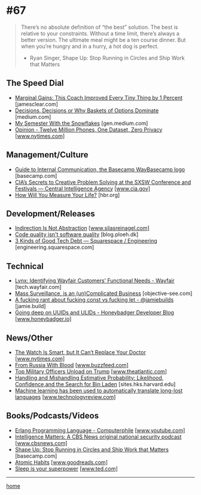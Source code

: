 # #67

> There’s no absolute definition of “the best” solution. The best is relative to your constraints. Without a time limit, there’s always a better version. The ultimate meal might be a ten course dinner. But when you’re hungry and in a hurry, a hot dog is perfect.
> - Ryan Singer, Shape Up: Stop Running in Circles and Ship Work that Matters


## The Speed Dial
* [Marginal Gains: This Coach Improved Every Tiny Thing by 1 Percent](https://jamesclear.com/marginal-gains) [jamesclear.com]
* [Decisions, Decisions or Why Baskets of Options Dominate](https://medium.com/@kentbeck_7670/decisions-decisions-or-why-baskets-of-options-dominate-9ac63658b593) [medium.com]
* [My Semester With the Snowflakes](https://gen.medium.com/my-semester-with-the-snowflakes-888285f0e662) [gen.medium.com]
* [Opinion - Twelve Million Phones, One Dataset, Zero Privacy](https://www.nytimes.com/interactive/2019/12/19/opinion/location-tracking-cell-phone.html) [www.nytimes.com]


## Management/Culture
* [Guide to Internal Communication, the Basecamp WayBasecamp logo](https://basecamp.com/guides/how-we-communicate) [basecamp.com]
* [CIA’s Secrets to Creative Problem Solving at the SXSW Conference and Festivals — Central Intelligence Agency](https://www.cia.gov/news-information/blog/2019/cia-at-sxsw-conference-and-festival.html) [www.cia.gov]
* [How Will You Measure Your Life?](https://hbr.org/2010/07/how-will-you-measure-your-life) [hbr.org]


## Development/Releases
* [Indirection Is Not Abstraction](https://www.silasreinagel.com/blog/2018/10/30/indirection-is-not-abstraction/) [www.silasreinagel.com]
* [Code quality isn't software quality](https://blog.ploeh.dk/2019/03/04/code-quality-is-not-software-quality/) [blog.ploeh.dk]
* [3 Kinds of Good Tech Debt — Squarespace / Engineering](https://engineering.squarespace.com/blog/2019/three-kinds-of-good-tech-debt) [engineering.squarespace.com]


## Technical
* [Lynx: Identifying Wayfair Customers’ Functional Needs - Wayfair](https://tech.wayfair.com/data-science/2019/07/lynx-identifying-wayfair-customers-functional-needs/) [tech.wayfair.com]
* [Mass Surveillance, is an (un)Complicated Business](https://objective-see.com/blog/blog_0x52.html) [objective-see.com]
* [A fucking rant about fucking const vs fucking let - @jamiebuilds](https://jamie.build/const) [jamie.build]
* [Going deep on UUIDs and ULIDs - Honeybadger Developer Blog](https://www.honeybadger.io/blog/uuids-and-ulids/) [www.honeybadger.io]


## News/Other
* [The Watch Is Smart, but It Can’t Replace Your Doctor](https://www.nytimes.com/2019/12/26/upshot/apple-watch-atrial-fibrillation.html) [www.nytimes.com]
* [From Russia With Blood](https://www.buzzfeed.com/heidiblake/from-russia-with-blood-14-suspected-hits-on-british-soil) [www.buzzfeed.com]
* [Top Military Officers Unload on Trump](https://www.theatlantic.com/magazine/archive/2019/11/military-officers-trump/598360/) [www.theatlantic.com]
* [Handling and Mishandling Estimative Probability: Likelihood, Confidence,and the Search for Bin Laden](https://sites.hks.harvard.edu/fs/rzeckhau/Estimative_Probability.pdf) [sites.hks.harvard.edu]
* [Machine learning has been used to automatically translate long-lost languages](https://www.technologyreview.com/s/613899/machine-learning-has-been-used-to-automatically-translate-long-lost-languages/) [www.technologyreview.com]


## Books/Podcasts/Videos
* [Erlang Programming Language - Computerphile](https://www.youtube.com/watch?v=SOqQVoVai6s) [www.youtube.com]
* [Intelligence Matters: A CBS News original national security podcast](https://www.cbsnews.com/news/intelligence-matters-a-cbs-news-original-national-security-podcast/) [www.cbsnews.com]
* [Shape Up: Stop Running in Circles and Ship Work that Matters](https://basecamp.com/shapeup) [basecamp.com]
* [Atomic Habits](https://www.goodreads.com/book/show/40121378-atomic-habits) [www.goodreads.com]
* [Sleep is your superpower](https://www.ted.com/talks/matt_walker_sleep_is_your_superpower) [www.ted.com]

___
[home](index.md)
